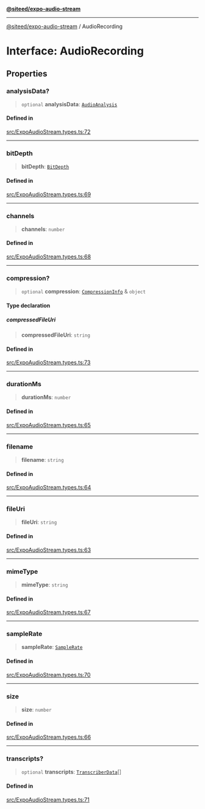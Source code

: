 [**@siteed/expo-audio-stream**](../README.md)

***

[@siteed/expo-audio-stream](../README.md) / AudioRecording

# Interface: AudioRecording

## Properties

### analysisData?

> `optional` **analysisData**: [`AudioAnalysis`](AudioAnalysis.md)

#### Defined in

[src/ExpoAudioStream.types.ts:72](https://github.com/deeeed/expo-audio-stream/blob/6ef2c33b0d24f2306e0676ec68aeea490ffd9618/packages/expo-audio-stream/src/ExpoAudioStream.types.ts#L72)

***

### bitDepth

> **bitDepth**: [`BitDepth`](../type-aliases/BitDepth.md)

#### Defined in

[src/ExpoAudioStream.types.ts:69](https://github.com/deeeed/expo-audio-stream/blob/6ef2c33b0d24f2306e0676ec68aeea490ffd9618/packages/expo-audio-stream/src/ExpoAudioStream.types.ts#L69)

***

### channels

> **channels**: `number`

#### Defined in

[src/ExpoAudioStream.types.ts:68](https://github.com/deeeed/expo-audio-stream/blob/6ef2c33b0d24f2306e0676ec68aeea490ffd9618/packages/expo-audio-stream/src/ExpoAudioStream.types.ts#L68)

***

### compression?

> `optional` **compression**: [`CompressionInfo`](CompressionInfo.md) & `object`

#### Type declaration

##### compressedFileUri

> **compressedFileUri**: `string`

#### Defined in

[src/ExpoAudioStream.types.ts:73](https://github.com/deeeed/expo-audio-stream/blob/6ef2c33b0d24f2306e0676ec68aeea490ffd9618/packages/expo-audio-stream/src/ExpoAudioStream.types.ts#L73)

***

### durationMs

> **durationMs**: `number`

#### Defined in

[src/ExpoAudioStream.types.ts:65](https://github.com/deeeed/expo-audio-stream/blob/6ef2c33b0d24f2306e0676ec68aeea490ffd9618/packages/expo-audio-stream/src/ExpoAudioStream.types.ts#L65)

***

### filename

> **filename**: `string`

#### Defined in

[src/ExpoAudioStream.types.ts:64](https://github.com/deeeed/expo-audio-stream/blob/6ef2c33b0d24f2306e0676ec68aeea490ffd9618/packages/expo-audio-stream/src/ExpoAudioStream.types.ts#L64)

***

### fileUri

> **fileUri**: `string`

#### Defined in

[src/ExpoAudioStream.types.ts:63](https://github.com/deeeed/expo-audio-stream/blob/6ef2c33b0d24f2306e0676ec68aeea490ffd9618/packages/expo-audio-stream/src/ExpoAudioStream.types.ts#L63)

***

### mimeType

> **mimeType**: `string`

#### Defined in

[src/ExpoAudioStream.types.ts:67](https://github.com/deeeed/expo-audio-stream/blob/6ef2c33b0d24f2306e0676ec68aeea490ffd9618/packages/expo-audio-stream/src/ExpoAudioStream.types.ts#L67)

***

### sampleRate

> **sampleRate**: [`SampleRate`](../type-aliases/SampleRate.md)

#### Defined in

[src/ExpoAudioStream.types.ts:70](https://github.com/deeeed/expo-audio-stream/blob/6ef2c33b0d24f2306e0676ec68aeea490ffd9618/packages/expo-audio-stream/src/ExpoAudioStream.types.ts#L70)

***

### size

> **size**: `number`

#### Defined in

[src/ExpoAudioStream.types.ts:66](https://github.com/deeeed/expo-audio-stream/blob/6ef2c33b0d24f2306e0676ec68aeea490ffd9618/packages/expo-audio-stream/src/ExpoAudioStream.types.ts#L66)

***

### transcripts?

> `optional` **transcripts**: [`TranscriberData`](TranscriberData.md)[]

#### Defined in

[src/ExpoAudioStream.types.ts:71](https://github.com/deeeed/expo-audio-stream/blob/6ef2c33b0d24f2306e0676ec68aeea490ffd9618/packages/expo-audio-stream/src/ExpoAudioStream.types.ts#L71)
